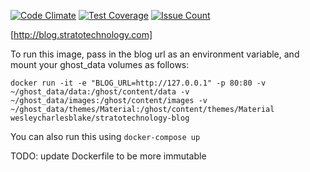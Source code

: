 [![Code Climate](https://codeclimate.com/github/WesleyCharlesBlake/stratotechnology-blog/badges/gpa.svg)](https://codeclimate.com/github/WesleyCharlesBlake/stratotechnology-blog)
[![Test Coverage](https://codeclimate.com/github/WesleyCharlesBlake/stratotechnology-blog/badges/coverage.svg)](https://codeclimate.com/github/WesleyCharlesBlake/stratotechnology-blog/coverage)
[![Issue Count](https://codeclimate.com/github/WesleyCharlesBlake/stratotechnology-blog/badges/issue_count.svg)](https://codeclimate.com/github/WesleyCharlesBlake/stratotechnology-blog)

[http://blog.stratotechnology.com]

To run this image, pass in the blog url as an environment variable, and mount your ghost_data volumes as follows:

```docker run -it -e "BLOG_URL=http://127.0.0.1" -p 80:80 -v ~/ghost_data/data:/ghost/content/data -v ~/ghost_data/images:/ghost/content/images -v ~/ghost_data/themes/Material:/ghost/content/themes/Material wesleycharlesblake/stratotechnology-blog```

You can also run this using `docker-compose up`

TODO:
update Dockerfile to be more immutable
